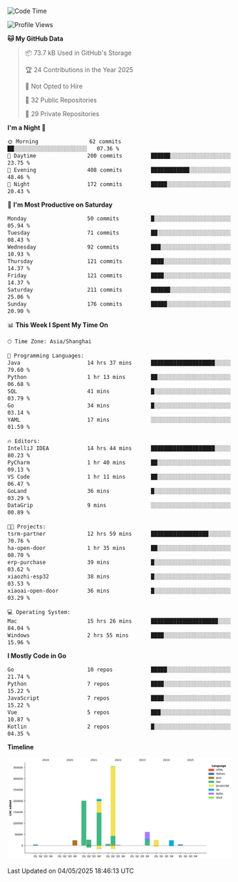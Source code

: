 <!--START_SECTION:waka-->
![Code Time](http://img.shields.io/badge/Code%20Time-4%2C140%20hrs%2014%20mins-blue)

![Profile Views](http://img.shields.io/badge/Profile%20Views-0-blue)

**🐱 My GitHub Data** 

> 📦 73.7 kB Used in GitHub's Storage 
 > 
> 🏆 24 Contributions in the Year 2025
 > 
> 🚫 Not Opted to Hire
 > 
> 📜 32 Public Repositories 
 > 
> 🔑 29 Private Repositories 
 > 
**I'm a Night 🦉** 

```text
🌞 Morning                62 commits          ██░░░░░░░░░░░░░░░░░░░░░░░   07.36 % 
🌆 Daytime                200 commits         ██████░░░░░░░░░░░░░░░░░░░   23.75 % 
🌃 Evening                408 commits         ████████████░░░░░░░░░░░░░   48.46 % 
🌙 Night                  172 commits         █████░░░░░░░░░░░░░░░░░░░░   20.43 % 
```
📅 **I'm Most Productive on Saturday** 

```text
Monday                   50 commits          █░░░░░░░░░░░░░░░░░░░░░░░░   05.94 % 
Tuesday                  71 commits          ██░░░░░░░░░░░░░░░░░░░░░░░   08.43 % 
Wednesday                92 commits          ███░░░░░░░░░░░░░░░░░░░░░░   10.93 % 
Thursday                 121 commits         ████░░░░░░░░░░░░░░░░░░░░░   14.37 % 
Friday                   121 commits         ████░░░░░░░░░░░░░░░░░░░░░   14.37 % 
Saturday                 211 commits         ██████░░░░░░░░░░░░░░░░░░░   25.06 % 
Sunday                   176 commits         █████░░░░░░░░░░░░░░░░░░░░   20.90 % 
```


📊 **This Week I Spent My Time On** 

```text
🕑︎ Time Zone: Asia/Shanghai

💬 Programming Languages: 
Java                     14 hrs 37 mins      ████████████████████░░░░░   79.60 % 
Python                   1 hr 13 mins        ██░░░░░░░░░░░░░░░░░░░░░░░   06.68 % 
SQL                      41 mins             █░░░░░░░░░░░░░░░░░░░░░░░░   03.79 % 
Go                       34 mins             █░░░░░░░░░░░░░░░░░░░░░░░░   03.14 % 
YAML                     17 mins             ░░░░░░░░░░░░░░░░░░░░░░░░░   01.59 % 

🔥 Editors: 
IntelliJ IDEA            14 hrs 44 mins      ████████████████████░░░░░   80.23 % 
PyCharm                  1 hr 40 mins        ██░░░░░░░░░░░░░░░░░░░░░░░   09.13 % 
VS Code                  1 hr 11 mins        ██░░░░░░░░░░░░░░░░░░░░░░░   06.47 % 
GoLand                   36 mins             █░░░░░░░░░░░░░░░░░░░░░░░░   03.29 % 
DataGrip                 9 mins              ░░░░░░░░░░░░░░░░░░░░░░░░░   00.89 % 

🐱‍💻 Projects: 
tsrm-partner             12 hrs 59 mins      ██████████████████░░░░░░░   70.76 % 
ha-open-door             1 hr 35 mins        ██░░░░░░░░░░░░░░░░░░░░░░░   08.70 % 
erp-purchase             39 mins             █░░░░░░░░░░░░░░░░░░░░░░░░   03.62 % 
xiaozhi-esp32            38 mins             █░░░░░░░░░░░░░░░░░░░░░░░░   03.53 % 
xiaoai-open-door         36 mins             █░░░░░░░░░░░░░░░░░░░░░░░░   03.29 % 

💻 Operating System: 
Mac                      15 hrs 26 mins      █████████████████████░░░░   84.04 % 
Windows                  2 hrs 55 mins       ████░░░░░░░░░░░░░░░░░░░░░   15.96 % 
```

**I Mostly Code in Go** 

```text
Go                       10 repos            █████░░░░░░░░░░░░░░░░░░░░   21.74 % 
Python                   7 repos             ████░░░░░░░░░░░░░░░░░░░░░   15.22 % 
JavaScript               7 repos             ████░░░░░░░░░░░░░░░░░░░░░   15.22 % 
Vue                      5 repos             ███░░░░░░░░░░░░░░░░░░░░░░   10.87 % 
Kotlin                   2 repos             █░░░░░░░░░░░░░░░░░░░░░░░░   04.35 % 
```



**Timeline**

![Lines of Code chart](https://raw.githubusercontent.com/youtiaoguagua/youtiaoguagua/master/assets/bar_graph.png)


 Last Updated on 04/05/2025 18:46:13 UTC
<!--END_SECTION:waka-->